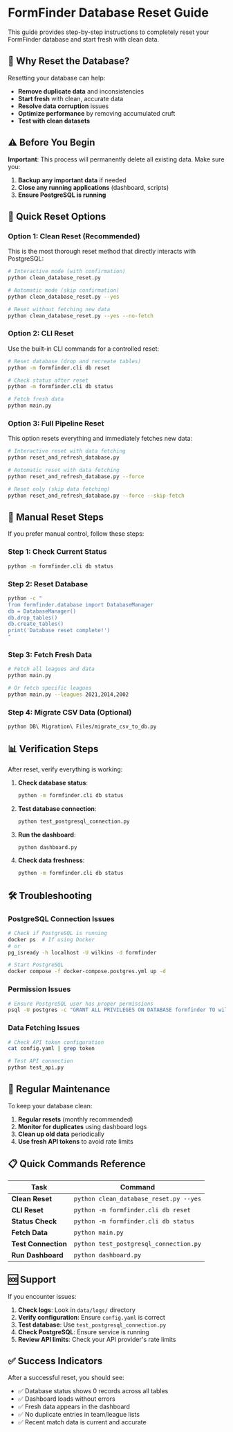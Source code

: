 # FormFinder Database Reset Guide

This guide provides step-by-step instructions to completely reset your FormFinder database and start fresh with clean data.

## 🎯 Why Reset the Database?

Resetting your database can help:
- **Remove duplicate data** and inconsistencies
- **Start fresh** with clean, accurate data
- **Resolve data corruption** issues
- **Optimize performance** by removing accumulated cruft
- **Test with clean datasets**

## ⚠️ Before You Begin

**Important**: This process will permanently delete all existing data. Make sure you:
1. **Backup any important data** if needed
2. **Close any running applications** (dashboard, scripts)
3. **Ensure PostgreSQL is running**

## 🚀 Quick Reset Options

### Option 1: Clean Reset (Recommended)

This is the most thorough reset method that directly interacts with PostgreSQL:

```bash
# Interactive mode (with confirmation)
python clean_database_reset.py

# Automatic mode (skip confirmation)
python clean_database_reset.py --yes

# Reset without fetching new data
python clean_database_reset.py --yes --no-fetch
```

### Option 2: CLI Reset

Use the built-in CLI commands for a controlled reset:

```bash
# Reset database (drop and recreate tables)
python -m formfinder.cli db reset

# Check status after reset
python -m formfinder.cli db status

# Fetch fresh data
python main.py
```

### Option 3: Full Pipeline Reset

This option resets everything and immediately fetches new data:

```bash
# Interactive reset with data fetching
python reset_and_refresh_database.py

# Automatic reset with data fetching
python reset_and_refresh_database.py --force

# Reset only (skip data fetching)
python reset_and_refresh_database.py --force --skip-fetch
```

## 🔧 Manual Reset Steps

If you prefer manual control, follow these steps:

### Step 1: Check Current Status
```bash
python -m formfinder.cli db status
```

### Step 2: Reset Database
```bash
python -c "
from formfinder.database import DatabaseManager
db = DatabaseManager()
db.drop_tables()
db.create_tables()
print('Database reset complete!')
"
```

### Step 3: Fetch Fresh Data
```bash
# Fetch all leagues and data
python main.py

# Or fetch specific leagues
python main.py --leagues 2021,2014,2002
```

### Step 4: Migrate CSV Data (Optional)
```bash
python DB\ Migration\ Files/migrate_csv_to_db.py
```

## 📊 Verification Steps

After reset, verify everything is working:

1. **Check database status**:
   ```bash
   python -m formfinder.cli db status
   ```

2. **Test database connection**:
   ```bash
   python test_postgresql_connection.py
   ```

3. **Run the dashboard**:
   ```bash
   python dashboard.py
   ```

4. **Check data freshness**:
   ```bash
   python -m formfinder.cli db status
   ```

## 🛠️ Troubleshooting

### PostgreSQL Connection Issues
```bash
# Check if PostgreSQL is running
docker ps  # If using Docker
# or
pg_isready -h localhost -U wilkins -d formfinder

# Start PostgreSQL
docker compose -f docker-compose.postgres.yml up -d
```

### Permission Issues
```bash
# Ensure PostgreSQL user has proper permissions
psql -U postgres -c "GRANT ALL PRIVILEGES ON DATABASE formfinder TO wilkins;"
```

### Data Fetching Issues
```bash
# Check API token configuration
cat config.yaml | grep token

# Test API connection
python test_api.py
```

## 🔄 Regular Maintenance

To keep your database clean:

1. **Regular resets** (monthly recommended)
2. **Monitor for duplicates** using dashboard logs
3. **Clean up old data** periodically
4. **Use fresh API tokens** to avoid rate limits

## 📋 Quick Commands Reference

| Task | Command |
|------|---------|
| **Clean Reset** | `python clean_database_reset.py --yes` |
| **CLI Reset** | `python -m formfinder.cli db reset` |
| **Status Check** | `python -m formfinder.cli db status` |
| **Fetch Data** | `python main.py` |
| **Test Connection** | `python test_postgresql_connection.py` |
| **Run Dashboard** | `python dashboard.py` |

## 🆘 Support

If you encounter issues:

1. **Check logs**: Look in `data/logs/` directory
2. **Verify configuration**: Ensure `config.yaml` is correct
3. **Test database**: Use `test_postgresql_connection.py`
4. **Check PostgreSQL**: Ensure service is running
5. **Review API limits**: Check your API provider's rate limits

## ✅ Success Indicators

After a successful reset, you should see:
- ✅ Database status shows 0 records across all tables
- ✅ Dashboard loads without errors
- ✅ Fresh data appears in the dashboard
- ✅ No duplicate entries in team/league lists
- ✅ Recent match data is current and accurate